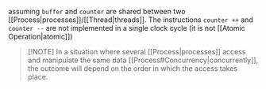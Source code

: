 assuming `buffer` and `counter` are shared between two [[Process|processes]]/[[Thread|threads]]. The instructions `counter ++` and `counter --` are not implemented in a single clock cycle (it is not [[Atomic Operation|atomic]])

> [!NOTE] In a situation where several [[Process|processes]] access and manipulate the same data [[Process#Concurrency|concurrently]], the outcome will depend on the order in which the access takes place.

